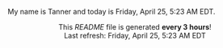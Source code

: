 My name is Tanner and today is Friday, April 25, 5:23 AM EDT.

<p align="center">This <i>README</i> file is generated <b>every 3 hours</b>!</br>Last refresh: Friday, April 25, 5:23 AM EDT<br /></p>
